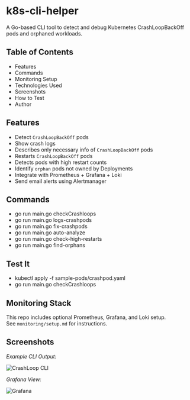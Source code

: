 # k8s-cli-helper
A Go-based CLI tool to detect and debug Kubernetes CrashLoopBackOff pods and orphaned workloads.

## Table of Contents
- Features
- Commands
- Monitoring Setup
- Technologies Used
- Screenshots
- How to Test
- Author

## Features
- Detect `CrashLoopBackOff` pods
- Show crash logs 
- Describes only necessary info of `CrashLoopBackOff` pods
- Restarts `CrashLoopBackOff` pods
- Detects pods with high restart counts
- Identify `orphan` pods not owned by Deployments
- Integrate with Prometheus + Grafana + Loki
- Send email alerts using Alertmanager


##  Commands

- go run main.go checkCrashloops
- go run main.go logs-crashpods
- go run main.go fix-crashpods
- go run main.go auto-analyze
- go run main.go check-high-restarts
- go run main.go find-orphans


## Test It

- kubectl apply -f sample-pods/crashpod.yaml
- go run main.go checkCrashloops

## Monitoring Stack

This repo includes optional Prometheus, Grafana, and Loki setup.  
See `monitoring/setup.md` for instructions.

## Screenshots

_Example CLI Output:_

![CrashLoop CLI](./screenshots/Screenshot2025-06-29192602.png)

_Grafana View:_

![Grafana](./screenshots/grafana.png)


